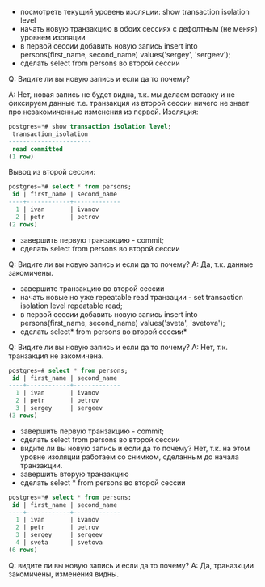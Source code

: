 - посмотреть текущий уровень изоляции: show transaction isolation level
- начать новую транзакцию в обоих сессиях с дефолтным (не меняя) уровнем изоляции
- в первой сессии добавить новую запись insert into persons(first_name, second_name) values('sergey', 'sergeev');
- сделать select from persons во второй сессии

Q: Видите ли вы новую запись и если да то почему?

A: Нет, новая запись не будет видна, т.к. мы делаем вставку и не фиксируем данные т.е. транзакция из второй сессии ничего не знает про незакомиченные изменения из первой.
Изоляция:
```sql
postgres=*# show transaction isolation level;
 transaction_isolation 
-----------------------
 read committed
(1 row)
```
Вывод из второй сессии:
```sql
postgres=*# select * from persons;
 id | first_name | second_name 
----+------------+-------------
  1 | ivan       | ivanov
  2 | petr       | petrov
(2 rows)
```

- завершить первую транзакцию - commit;
- сделать select from persons во второй сессии

Q: Видите ли вы новую запись и если да то почему?
A: Да, т.к. данные закомичены.

- завершите транзакцию во второй сессии
- начать новые но уже repeatable read транзации - set transaction isolation level repeatable read;
- в первой сессии добавить новую запись insert into persons(first_name, second_name) values('sveta', 'svetova');
- сделать select* from persons во второй сессии*

Q: Видите ли вы новую запись и если да то почему?
A: Нет, т.к. транзакция не закомичена.

```sql
postgres=# select * from persons;
 id | first_name | second_name 
----+------------+-------------
  1 | ivan       | ivanov
  2 | petr       | petrov
  3 | sergey     | sergeev
(3 rows)
```

- завершить первую транзакцию - commit;
- сделать select from persons во второй сессии
- видите ли вы новую запись и если да то почему?
Нет, т.к. на этом уровне изоляции работаем со снимком, сделанным до начала транзакции.
- завершить вторую транзакцию
- сделать select * from persons во второй сессии
```sql
postgres=*# select * from persons;
 id | first_name | second_name 
----+------------+-------------
  1 | ivan       | ivanov
  2 | petr       | petrov
  3 | sergey     | sergeev
  4 | sveta      | svetova
(6 rows)
```

Q: видите ли вы новую запись и если да то почему?
A: Да, траназкции закомичены, изменения видны.